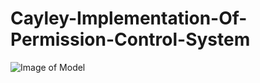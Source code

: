 # Cayley-Implementation-Of-Permission-Control-System
![Image of Model](https://octodex.github.com/images/yahttps://github.com/bijiezhu/Cayley-Implementation-Of-Permission-Control-System/blob/master/permission_model.png)
